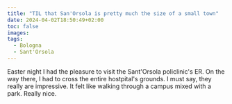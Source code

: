 ```yaml
---
title: "TIL that San'Orsola is pretty much the size of a small town"
date: 2024-04-02T18:50:49+02:00
toc: false
images:
tags: 
  - Bologna
  - Sant'Orsola
---
```

Easter night I had the pleasure to visit the Sant'Orsola policlinic's ER. On the way there, I had to cross the entire hostpital's grounds. I must say, they really are impressive. It felt like walking through a campus mixed with a park. Really nice.
